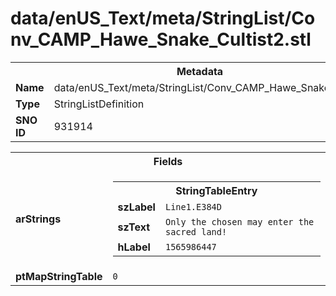 <h1>data/enUS_Text/meta/StringList/Conv_CAMP_Hawe_Snake_Cultist2.stl</h1><table><tr><th colspan="100%">Metadata</th></tr><tr><td><b>Name</b></td><td>data/enUS_Text/meta/StringList/Conv_CAMP_Hawe_Snake_Cultist2.stl</td></tr><tr><td><b>Type</b></td><td>StringListDefinition</td></tr><tr><td><b>SNO ID</b></td><td>931914</td></tr></table>

<table><tr><th colspan="100%">Fields</th></tr><tr><td><b>arStrings</b></td><td><table><tr><th colspan="100%">StringTableEntry</th></tr><tr><td><b>szLabel</b></td><td><code>Line1.E384D</code></td></tr><tr><td><b>szText</b></td><td><code>Only the chosen may enter the sacred land!</code></td></tr><tr><td><b>hLabel</b></td><td><code>1565986447</code></td></tr></table>


</td></tr><tr><td><b>ptMapStringTable</b></td><td><code>0</code></td></tr></table>

